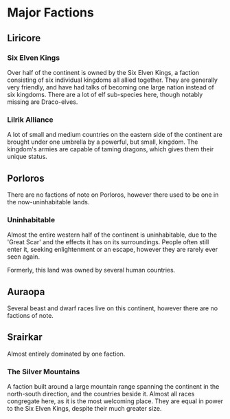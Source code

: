 # Major Factions

## Liricore

### Six Elven Kings

Over half of the continent is owned by the Six Elven Kings, a faction consisting of six individual kingdoms all allied together. They are generally very friendly, and have had talks of becoming one large nation instead of six kingdoms. There are a lot of elf sub-species here, though notably missing are Draco-elves.

### Lilrik Alliance

A lot of small and medium countries on the eastern side of the continent are brought under one umbrella by a powerful, but small, kingdom. The kingdom's armies are capable of taming dragons, which gives them their unique status.

## Porloros

There are no factions of note on Porloros, however there used to be one in the now-uninhabitable lands.

### Uninhabitable

Almost the entire western half of the continent is uninhabitable, due to the 'Great Scar' and the effects it has on its surroundings. People often still enter it, seeking enlightenment or an escape, however they are rarely ever seen again.

Formerly, this land was owned by several human countries.

## Auraopa

Several beast and dwarf races live on this continent, however there are no factions of note.

## Srairkar

Almost entirely dominated by one faction.

### The Silver Mountains

A faction built around a large mountain range spanning the continent in the north-south direction, and the countries beside it. Almost all races congregate here, as it is the most welcoming place. They are equal in power to the Six Elven Kings, despite their much greater size.
